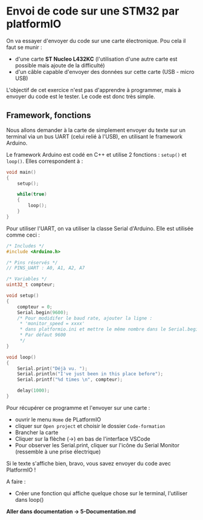 # Envoi de code sur une STM32 par platformIO

On va essayer d'envoyer du code sur une carte électronique. Pou cela il faut se munir :
- d'une carte **ST Nucleo L432KC** (l'utilisation d'une autre carte est possible mais ajoute de la difficulté)
- d'un câble capable d'envoyer des données sur cette carte (USB - micro USB)

L'objectif de cet exercice n'est pas d'apprendre à programmer, mais à envoyer du code est le tester. Le code est donc très simple.

## Framework, fonctions

Nous allons demander à la carte de simplement envoyer du texte sur un terminal via un bus UART (celui relié à l'USB), en utilisant le framework Arduino.

Le framework Arduino est codé en C++ et utilise 2 fonctions : `setup()` et `loop()`.
Elles correspondent à :
```cpp
void main()
{
    setup();

    while(true)
    {
        loop();
    }
}
```

Pour utiliser l'UART, on va utiliser la classe Serial d'Arduino.
Elle est utilisée comme ceci :
```cpp
/* Includes */
#include <Arduino.h>

/* Pins réservés */
// PINS_UART : A0, A1, A2, A7 

/* Variables */
uint32_t compteur;

void setup()
{
    compteur = 0;
    Serial.begin(9600);
    /* Pour modidifer le baud rate, ajouter la ligne :
     * 'monitor_speed = xxxx'
     * dans platformio.ini et mettre le même nombre dans le Serial.begin
     * Par défaut 9600
     */
}

void loop()
{
    Serial.print("Déjà vu. ");
    Serial.println("I've just been in this place before");
    Serial.printf("%d times \n", compteur);

    delay(1000); 
}
```

Pour récupérer ce programme et l'envoyer sur une carte :
- ouvrir le menu `Home` de PLatformIO
- cliquer sur `Open project` et choisir le dossier `Code-formation`
- Brancher la carte
- Cliquer sur la flèche (->) en bas de l'interface VSCode 
- Pour observer les Serial.print, cliquer sur l'icône du Serial Monitor (ressemble à une prise électrique)

Si le texte s'affiche bien, bravo, vous savez envoyer du code avec PlatformIO !

A faire :
- Créer une fonction qui affiche quelque chose sur le terminal, l'utiliser dans loop()

**Aller dans documentation -> 5-Documentation.md**
